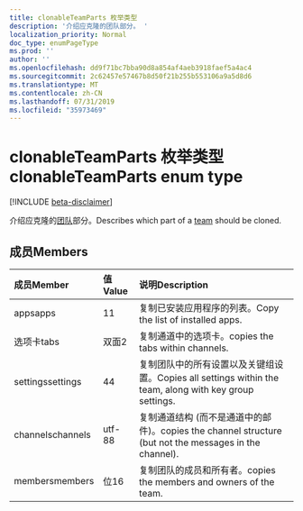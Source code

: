 ```yaml
---
title: clonableTeamParts 枚举类型
description: '介绍应克隆的团队部分。 '
localization_priority: Normal
doc_type: enumPageType
ms.prod: ''
author: ''
ms.openlocfilehash: dd9f71bc7bba90d8a854af4aeb3918faef5a4ac4
ms.sourcegitcommit: 2c62457e57467b8d50f21b255b553106a9a5d8d6
ms.translationtype: MT
ms.contentlocale: zh-CN
ms.lasthandoff: 07/31/2019
ms.locfileid: "35973469"
---
```

# <a name="clonableteamparts-enum-type"></a><span data-ttu-id="e3110-103">clonableTeamParts 枚举类型</span><span class="sxs-lookup"><span data-stu-id="e3110-103">clonableTeamParts enum type</span></span>

[!INCLUDE [beta-disclaimer](../../includes/beta-disclaimer.md)]

<span data-ttu-id="e3110-104">介绍应克隆的[团队](../resources/team.md)部分。</span><span class="sxs-lookup"><span data-stu-id="e3110-104">Describes which part of a [team](../resources/team.md) should be cloned.</span></span> 

## <a name="members"></a><span data-ttu-id="e3110-105">成员</span><span class="sxs-lookup"><span data-stu-id="e3110-105">Members</span></span>

| <span data-ttu-id="e3110-106">成员</span><span class="sxs-lookup"><span data-stu-id="e3110-106">Member</span></span> | <span data-ttu-id="e3110-107">值</span><span class="sxs-lookup"><span data-stu-id="e3110-107">Value</span></span>| <span data-ttu-id="e3110-108">说明</span><span class="sxs-lookup"><span data-stu-id="e3110-108">Description</span></span> |
|:---------------|:--------|:----------|
|<span data-ttu-id="e3110-109">apps</span><span class="sxs-lookup"><span data-stu-id="e3110-109">apps</span></span>|<span data-ttu-id="e3110-110">1</span><span class="sxs-lookup"><span data-stu-id="e3110-110">1</span></span>|<span data-ttu-id="e3110-111">复制已安装应用程序的列表。</span><span class="sxs-lookup"><span data-stu-id="e3110-111">Copy the list of installed apps.</span></span>|
|<span data-ttu-id="e3110-112">选项卡</span><span class="sxs-lookup"><span data-stu-id="e3110-112">tabs</span></span>|<span data-ttu-id="e3110-113">双面</span><span class="sxs-lookup"><span data-stu-id="e3110-113">2</span></span>|<span data-ttu-id="e3110-114">复制通道中的选项卡。</span><span class="sxs-lookup"><span data-stu-id="e3110-114">copies the tabs within channels.</span></span>|
|<span data-ttu-id="e3110-115">settings</span><span class="sxs-lookup"><span data-stu-id="e3110-115">settings</span></span>|<span data-ttu-id="e3110-116">4</span><span class="sxs-lookup"><span data-stu-id="e3110-116">4</span></span>|<span data-ttu-id="e3110-117">复制团队中的所有设置以及关键组设置。</span><span class="sxs-lookup"><span data-stu-id="e3110-117">Copies all settings within the team, along with key group settings.</span></span>|
|<span data-ttu-id="e3110-118">channels</span><span class="sxs-lookup"><span data-stu-id="e3110-118">channels</span></span>|<span data-ttu-id="e3110-119">utf-8</span><span class="sxs-lookup"><span data-stu-id="e3110-119">8</span></span>|<span data-ttu-id="e3110-120">复制通道结构 (而不是通道中的邮件)。</span><span class="sxs-lookup"><span data-stu-id="e3110-120">copies the channel structure (but not the messages in the channel).</span></span>|
|<span data-ttu-id="e3110-121">members</span><span class="sxs-lookup"><span data-stu-id="e3110-121">members</span></span>|<span data-ttu-id="e3110-122">位</span><span class="sxs-lookup"><span data-stu-id="e3110-122">16</span></span>|<span data-ttu-id="e3110-123">复制团队的成员和所有者。</span><span class="sxs-lookup"><span data-stu-id="e3110-123">copies the members and owners of the team.</span></span>|
